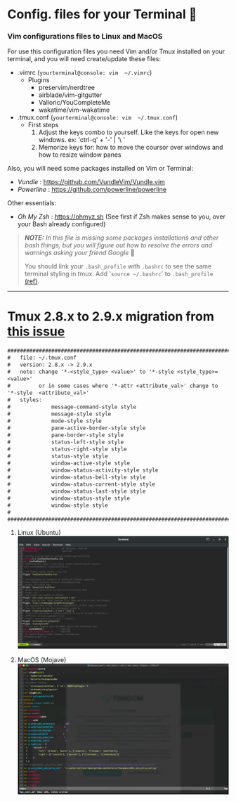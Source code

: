 # Config. files for your Terminal :blue_book:
### Vim configurations files to Linux and MacOS

For use this configuration files you need Vim and/or Tmux installed on your terminal, and you will need create/update these files:

- .vimrc    (``` yourterminal@console: vim  ~/.vimrc ```)
   - Plugins
     - preservim/nerdtree
     - airblade/vim-gitgutter
     - Valloric/YouCompleteMe
     - wakatime/vim-wakatime
- .tmux.conf (``` yourterminal@console: vim  ~/.tmux.conf ```)
  - First steps
     1. Adjust the keys combo to yourself. Like the keys for open new windows. ex: 'ctrl-q' + '-' | '\ '
     2. Memorize keys for: how to move the coursor over windows and how to resize window panes 

Also, you will need some packages installed on Vim or Terminal:

 - *Vundle* : https://github.com/VundleVim/Vundle.vim
 - *Powerline* : https://github.com/powerline/powerline
 
 
Other essentials:

 - *Oh My Zsh* : https://ohmyz.sh  (See first if Zsh makes sense to you, over your Bash already configured)
 
 
> **_NOTE:_**  *In this file is missing some packages installations and other bash things, but you will figure out how to resolve the errors and warnings asking your friend Google* :mag_right:
>
> You should link your `.bash_profile` with `.bashrc` to see the same terminal styling in tmux. Add '`source ~/.bashrc`' to `.bash_profile` [(ref)](https://askubuntu.com/questions/925881/tmux-colors-not-working).
 
 ____________________________
 
 # Tmux 2.8.x to 2.9.x migration from [this issue](https://github.com/tmux/tmux/issues/1689)
 
 ```
 ########################################################################   
#   file: ~/.tmux.conf
#   version: 2.8.x -> 2.9.x 
#   note: change '*-<style_type> <value>' to '*-style <style_type>=<value>' 
#         or in some cases where '*-attr <attribute_val>' change to '*-style  <attribute_val>'
#   styles:             
#             message-command-style style
#             message-style style
#             mode-style style
#             pane-active-border-style style
#             pane-border-style style
#             status-left-style style
#             status-right-style style
#             status-style style
#             window-active-style style
#             window-status-activity-style style
#             window-status-bell-style style
#             window-status-current-style style
#             window-status-last-style style
#             window-status-style style
#             window-style style
#
#######################################################################
 
 ```
 
 
 
 
 1. Linux (Ubuntu)
 ![Linux screenshot](Linux_conf/linux.png)
 
 2. MacOS (Mojave)
 ![MacOS screenshot](Macos_conf/mac_terminal.png)
 
